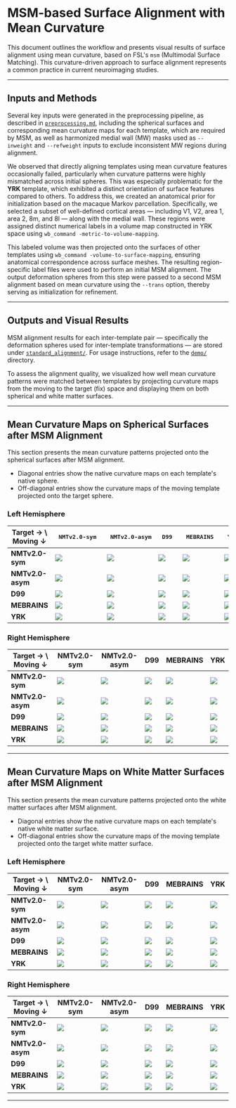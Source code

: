 # MSM-based Surface Alignment with Mean Curvature

This document outlines the workflow and presents visual results of surface alignment using mean curvature, based on FSL's `msm` (Multimodal Surface Matching). This curvature-driven approach to surface alignment represents a common practice in current neuroimaging studies.

---

## Inputs and Methods

Several key inputs were generated in the preprocessing pipeline, as described in [`preprocessing.md`](preprocessing.md), including the spherical surfaces and corresponding mean curvature maps for each template, which are required by MSM, as well as harmonized medial wall (MW) masks used as `--inweight` and `--refweight` inputs to exclude inconsistent MW regions during alignment.

We observed that directly aligning templates using mean curvature features occasionally failed, particularly when curvature patterns were highly mismatched across initial spheres. This was especially problematic for the **YRK** template, which exhibited a distinct orientation of surface features compared to others. To address this, we created an anatomical prior for initialization based on the macaque Markov parcellation. Specifically, we selected a subset of well-defined cortical areas — including V1, V2, area 1, area 2, 8m, and 8l — along with the medial wall. These regions were assigned distinct numerical labels in a volume map constructed in YRK space using `wb_command -metric-to-volume-mapping`.

This labeled volume was then projected onto the surfaces of other templates using `wb_command -volume-to-surface-mapping`, ensuring anatomical correspondence across surface meshes. The resulting region-specific label files were used to perform an initial MSM alignment. The output deformation spheres from this step were passed to a second MSM alignment based on mean curvature using the `--trans` option, thereby serving as initialization for refinement.

---

## Outputs and Visual Results

MSM alignment results for each inter-template pair — specifically the deformation spheres used for inter-template transformations — are stored under [`standard_alignment/`](./deformation_spheres/standard_alignment/). For usage instructions, refer to the [`demo/`](./demo/) directory.

To assess the alignment quality, we visualized how well mean curvature patterns were matched between templates by projecting curvature maps from the moving to the target (fix) space and displaying them on both spherical and white matter surfaces.

---

## Mean Curvature Maps on Spherical Surfaces after MSM Alignment

This section presents the mean curvature patterns projected onto the spherical surfaces after MSM alignment.

- Diagonal entries show the native curvature maps on each template's native sphere.
- Off-diagonal entries show the curvature maps of the moving template projected onto the target sphere.

### Left Hemisphere

| Target → \ Moving ↓ | <pre style="text-align:center;"> NMTv2.0-sym </pre> | <pre style="text-align:center;"> NMTv2.0-asym</pre> | <pre style="text-align:center;">     D99     </pre> | <pre style="text-align:center;">   MEBRAINS  </pre> | <pre style="text-align:center;">     YRK     </pre> |
|---------------------|-------------|--------------|-----|----------|-----|
| **NMTv2.0-sym** | ![](figures/msm_mean_curv/sphere/lh.NMTv2.0-sym_to_NMTv2.0-sym.png) | ![](figures/msm_mean_curv/sphere/lh.NMTv2.0-sym_to_NMTv2.0-asym.png) | ![](figures/msm_mean_curv/sphere/lh.NMTv2.0-sym_to_D99.png) | ![](figures/msm_mean_curv/sphere/lh.NMTv2.0-sym_to_MEBRAINS.png) | ![](figures/msm_mean_curv/sphere/lh.NMTv2.0-sym_to_YRK.png) |
| **NMTv2.0-asym** | ![](figures/msm_mean_curv/sphere/lh.NMTv2.0-asym_to_NMTv2.0-sym.png) | ![](figures/msm_mean_curv/sphere/lh.NMTv2.0-asym_to_NMTv2.0-asym.png) | ![](figures/msm_mean_curv/sphere/lh.NMTv2.0-asym_to_D99.png) | ![](figures/msm_mean_curv/sphere/lh.NMTv2.0-asym_to_MEBRAINS.png) | ![](figures/msm_mean_curv/sphere/lh.NMTv2.0-asym_to_YRK.png) |
| **D99** | ![](figures/msm_mean_curv/sphere/lh.D99_to_NMTv2.0-sym.png) | ![](figures/msm_mean_curv/sphere/lh.D99_to_NMTv2.0-asym.png) | ![](figures/msm_mean_curv/sphere/lh.D99_to_D99.png) | ![](figures/msm_mean_curv/sphere/lh.D99_to_MEBRAINS.png) | ![](figures/msm_mean_curv/sphere/lh.D99_to_YRK.png) |
| **MEBRAINS** | ![](figures/msm_mean_curv/sphere/lh.MEBRAINS_to_NMTv2.0-sym.png) | ![](figures/msm_mean_curv/sphere/lh.MEBRAINS_to_NMTv2.0-asym.png) | ![](figures/msm_mean_curv/sphere/lh.MEBRAINS_to_D99.png) | ![](figures/msm_mean_curv/sphere/lh.MEBRAINS_to_MEBRAINS.png) | ![](figures/msm_mean_curv/sphere/lh.MEBRAINS_to_YRK.png) |
| **YRK** | ![](figures/msm_mean_curv/sphere/lh.YRK_to_NMTv2.0-sym.png) | ![](figures/msm_mean_curv/sphere/lh.YRK_to_NMTv2.0-asym.png) | ![](figures/msm_mean_curv/sphere/lh.YRK_to_D99.png) | ![](figures/msm_mean_curv/sphere/lh.YRK_to_MEBRAINS.png) | ![](figures/msm_mean_curv/sphere/lh.YRK_to_YRK.png) |

### Right Hemisphere

| Target → \ Moving ↓ | NMTv2.0-sym | NMTv2.0-asym | D99 | MEBRAINS | YRK |
|---------------------|-------------|--------------|-----|----------|-----|
| **NMTv2.0-sym** | ![](figures/msm_mean_curv/sphere/rh.NMTv2.0-sym_to_NMTv2.0-sym.png) | ![](figures/msm_mean_curv/sphere/rh.NMTv2.0-sym_to_NMTv2.0-asym.png) | ![](figures/msm_mean_curv/sphere/rh.NMTv2.0-sym_to_D99.png) | ![](figures/msm_mean_curv/sphere/rh.NMTv2.0-sym_to_MEBRAINS.png) | ![](figures/msm_mean_curv/sphere/rh.NMTv2.0-sym_to_YRK.png) |
| **NMTv2.0-asym** | ![](figures/msm_mean_curv/sphere/rh.NMTv2.0-asym_to_NMTv2.0-sym.png) | ![](figures/msm_mean_curv/sphere/rh.NMTv2.0-asym_to_NMTv2.0-asym.png) | ![](figures/msm_mean_curv/sphere/rh.NMTv2.0-asym_to_D99.png) | ![](figures/msm_mean_curv/sphere/rh.NMTv2.0-asym_to_MEBRAINS.png) | ![](figures/msm_mean_curv/sphere/rh.NMTv2.0-asym_to_YRK.png) |
| **D99** | ![](figures/msm_mean_curv/sphere/rh.D99_to_NMTv2.0-sym.png) | ![](figures/msm_mean_curv/sphere/rh.D99_to_NMTv2.0-asym.png) | ![](figures/msm_mean_curv/sphere/rh.D99_to_D99.png) | ![](figures/msm_mean_curv/sphere/rh.D99_to_MEBRAINS.png) | ![](figures/msm_mean_curv/sphere/rh.D99_to_YRK.png) |
| **MEBRAINS** | ![](figures/msm_mean_curv/sphere/rh.MEBRAINS_to_NMTv2.0-sym.png) | ![](figures/msm_mean_curv/sphere/rh.MEBRAINS_to_NMTv2.0-asym.png) | ![](figures/msm_mean_curv/sphere/rh.MEBRAINS_to_D99.png) | ![](figures/msm_mean_curv/sphere/rh.MEBRAINS_to_MEBRAINS.png) | ![](figures/msm_mean_curv/sphere/rh.MEBRAINS_to_YRK.png) |
| **YRK** | ![](figures/msm_mean_curv/sphere/rh.YRK_to_NMTv2.0-sym.png) | ![](figures/msm_mean_curv/sphere/rh.YRK_to_NMTv2.0-asym.png) | ![](figures/msm_mean_curv/sphere/rh.YRK_to_D99.png) | ![](figures/msm_mean_curv/sphere/rh.YRK_to_MEBRAINS.png) | ![](figures/msm_mean_curv/sphere/rh.YRK_to_YRK.png) |

---

## Mean Curvature Maps on White Matter Surfaces after MSM Alignment

This section presents the mean curvature patterns projected onto the white matter surfaces after MSM alignment.

- Diagonal entries show the native curvature maps on each template's native white matter surface.
- Off-diagonal entries show the curvature maps of the moving template projected onto the target white matter surface.

### Left Hemisphere

| Target → \ Moving ↓ | NMTv2.0-sym | NMTv2.0-asym | D99 | MEBRAINS | YRK |
|---------------------|-------------|--------------|-----|----------|-----|
| **NMTv2.0-sym** | ![](figures/msm_mean_curv/surface/lh.NMTv2.0-sym_to_NMTv2.0-sym.png) | ![](figures/msm_mean_curv/surface/lh.NMTv2.0-sym_to_NMTv2.0-asym.png) | ![](figures/msm_mean_curv/surface/lh.NMTv2.0-sym_to_D99.png) | ![](figures/msm_mean_curv/surface/lh.NMTv2.0-sym_to_MEBRAINS.png) | ![](figures/msm_mean_curv/surface/lh.NMTv2.0-sym_to_YRK.png) |
| **NMTv2.0-asym** | ![](figures/msm_mean_curv/surface/lh.NMTv2.0-asym_to_NMTv2.0-sym.png) | ![](figures/msm_mean_curv/surface/lh.NMTv2.0-asym_to_NMTv2.0-asym.png) | ![](figures/msm_mean_curv/surface/lh.NMTv2.0-asym_to_D99.png) | ![](figures/msm_mean_curv/surface/lh.NMTv2.0-asym_to_MEBRAINS.png) | ![](figures/msm_mean_curv/surface/lh.NMTv2.0-asym_to_YRK.png) |
| **D99** | ![](figures/msm_mean_curv/surface/lh.D99_to_NMTv2.0-sym.png) | ![](figures/msm_mean_curv/surface/lh.D99_to_NMTv2.0-asym.png) | ![](figures/msm_mean_curv/surface/lh.D99_to_D99.png) | ![](figures/msm_mean_curv/surface/lh.D99_to_MEBRAINS.png) | ![](figures/msm_mean_curv/surface/lh.D99_to_YRK.png) |
| **MEBRAINS** | ![](figures/msm_mean_curv/surface/lh.MEBRAINS_to_NMTv2.0-sym.png) | ![](figures/msm_mean_curv/surface/lh.MEBRAINS_to_NMTv2.0-asym.png) | ![](figures/msm_mean_curv/surface/lh.MEBRAINS_to_D99.png) | ![](figures/msm_mean_curv/surface/lh.MEBRAINS_to_MEBRAINS.png) | ![](figures/msm_mean_curv/surface/lh.MEBRAINS_to_YRK.png) |
| **YRK** | ![](figures/msm_mean_curv/surface/lh.YRK_to_NMTv2.0-sym.png) | ![](figures/msm_mean_curv/surface/lh.YRK_to_NMTv2.0-asym.png) | ![](figures/msm_mean_curv/surface/lh.YRK_to_D99.png) | ![](figures/msm_mean_curv/surface/lh.YRK_to_MEBRAINS.png) | ![](figures/msm_mean_curv/surface/lh.YRK_to_YRK.png) |

### Right Hemisphere

| Target → \ Moving ↓ | NMTv2.0-sym | NMTv2.0-asym | D99 | MEBRAINS | YRK |
|---------------------|-------------|--------------|-----|----------|-----|
| **NMTv2.0-sym** | ![](figures/msm_mean_curv/surface/rh.NMTv2.0-sym_to_NMTv2.0-sym.png) | ![](figures/msm_mean_curv/surface/rh.NMTv2.0-sym_to_NMTv2.0-asym.png) | ![](figures/msm_mean_curv/surface/rh.NMTv2.0-sym_to_D99.png) | ![](figures/msm_mean_curv/surface/rh.NMTv2.0-sym_to_MEBRAINS.png) | ![](figures/msm_mean_curv/surface/rh.NMTv2.0-sym_to_YRK.png) |
| **NMTv2.0-asym** | ![](figures/msm_mean_curv/surface/rh.NMTv2.0-asym_to_NMTv2.0-sym.png) | ![](figures/msm_mean_curv/surface/rh.NMTv2.0-asym_to_NMTv2.0-asym.png) | ![](figures/msm_mean_curv/surface/rh.NMTv2.0-asym_to_D99.png) | ![](figures/msm_mean_curv/surface/rh.NMTv2.0-asym_to_MEBRAINS.png) | ![](figures/msm_mean_curv/surface/rh.NMTv2.0-asym_to_YRK.png) |
| **D99** | ![](figures/msm_mean_curv/surface/rh.D99_to_NMTv2.0-sym.png) | ![](figures/msm_mean_curv/surface/rh.D99_to_NMTv2.0-asym.png) | ![](figures/msm_mean_curv/surface/rh.D99_to_D99.png) | ![](figures/msm_mean_curv/surface/rh.D99_to_MEBRAINS.png) | ![](figures/msm_mean_curv/surface/rh.D99_to_YRK.png) |
| **MEBRAINS** | ![](figures/msm_mean_curv/surface/rh.MEBRAINS_to_NMTv2.0-sym.png) | ![](figures/msm_mean_curv/surface/rh.MEBRAINS_to_NMTv2.0-asym.png) | ![](figures/msm_mean_curv/surface/rh.MEBRAINS_to_D99.png) | ![](figures/msm_mean_curv/surface/rh.MEBRAINS_to_MEBRAINS.png) | ![](figures/msm_mean_curv/surface/rh.MEBRAINS_to_YRK.png) |
| **YRK** | ![](figures/msm_mean_curv/surface/rh.YRK_to_NMTv2.0-sym.png) | ![](figures/msm_mean_curv/surface/rh.YRK_to_NMTv2.0-asym.png) | ![](figures/msm_mean_curv/surface/rh.YRK_to_D99.png) | ![](figures/msm_mean_curv/surface/rh.YRK_to_MEBRAINS.png) | ![](figures/msm_mean_curv/surface/rh.YRK_to_YRK.png) |

---

